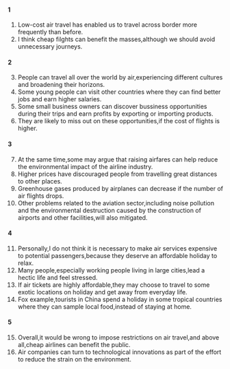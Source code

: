 #### 1
1. Low-cost air travel has enabled us to travel across border more frequently than before.
2. I think cheap filghts can benefit the masses,although we should avoid unnecessary journeys.

#### 2
3. People can travel all over the world by air,experiencing different cultures and broadening their horizons.
4. Some young people can visit other countries where they can find better jobs and earn higher salaries.
5. Some small business owners can discover bussiness opportunities during their trips and earn profits by exporting or importing products.
6. They are likely to miss out on these opportunities,if the cost of flights is higher.

#### 3
7. At the same time,some may argue that raising airfares can help reduce the environmental impact of the airline industry.
8. Higher prices have discouraged people from travelling great distances to other places.
9. Greenhouse gases produced by airplanes can decrease if the number of air flights drops.
10. Other problems related to the aviation sector,including noise pollution and the environmental destruction caused by the construction of airports and other facilities,will also mitigated.

#### 4
11. Personally,I do not think it is necessary to make air services expensive to potential passengers,because they deserve an affordable holiday to relax.
12. Many people,especially working people living in large cities,lead a hectic life and feel stressed.
13. If air tickets are highly affordable,they may choose to travel to some exotic locations on holiday and get away from everyday life.
14. Fox example,tourists in China spend a holiday in some tropical countries where they can sample local food,instead of staying at home.

#### 5
15. Overall,it would be wrong to impose restrictions on air travel,and above all,cheap airlines can benefit the public.
16. Air companies can turn to technological innovations as part of the effort to reduce the strain on the environment.


